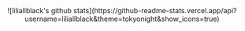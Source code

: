 

 <center>![liliallblack's github stats](https://github-readme-stats.vercel.app/api?username=liliallblack&theme=tokyonight&show_icons=true)  



